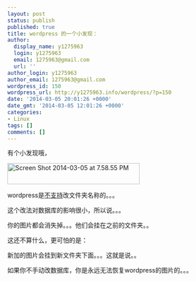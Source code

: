 ```yaml
---
layout: post
status: publish
published: true
title: wordpress 的一个小发现：
author:
  display_name: y1275963
  login: y1275963
  email: 1275963@gmail.com
  url: ''
author_login: y1275963
author_email: 1275963@gmail.com
wordpress_id: 150
wordpress_url: http://y1275963.info/wordpress/?p=150
date: '2014-03-05 20:01:26 +0000'
date_gmt: '2014-03-05 12:01:26 +0000'
categories:
- Linux
tags: []
comments: []
---
```

<p>有个小发现哦，</p>
<p><a href="http://y1275963.info/wordpress/wp-content/uploads/2014/03/Screen-Shot-2014-03-05-at-7.58.55-PM.png"><img class="alignnone size-medium wp-image-151" alt="Screen Shot 2014-03-05 at 7.58.55 PM" src="http://y1275963.info/wordpress/wp-content/uploads/2014/03/Screen-Shot-2014-03-05-at-7.58.55-PM-300x48.png" width="300" height="48" /></a></p>
<p>wordpress是<span style="text-decoration: underline;">不支持</span>改文件夹名称的。。。</p>
<p>这个改法对数据库的影响很小，所以说。。。</p>
<p>你的图片都会消失掉。。。他们会挂在之前的文件夹。。</p>
<p>这还不算什么，更可怕的是：</p>
<p>新加的图片会挂到新文件夹下面。。。这就是说。。</p>
<p>如果你不手动改数据库，你是永远无法恢复wordpress的图片的。。。</p>
<p>&nbsp;</p>

